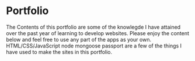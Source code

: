 # Portfolio
The Contents of this portfolio are some of the knowlegde I have attained over the past year of learning to develop websites. Please enjoy the content below and feel free to use any part of the apps as your own.
HTML/CSS/JavaScript node mongoose passport are a few of the things I have used to make the sites in this portfolio.

